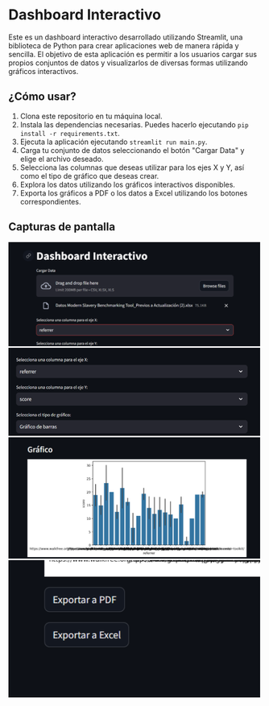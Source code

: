 # Dashboard Interactivo

Este es un dashboard interactivo desarrollado utilizando Streamlit, una biblioteca de Python para crear aplicaciones web de manera rápida y sencilla. El objetivo de esta aplicación es permitir a los usuarios cargar sus propios conjuntos de datos y visualizarlos de diversas formas utilizando gráficos interactivos.

## ¿Cómo usar?

1. Clona este repositorio en tu máquina local.
2. Instala las dependencias necesarias. Puedes hacerlo ejecutando `pip install -r requirements.txt`.
3. Ejecuta la aplicación ejecutando `streamlit run main.py`.
4. Carga tu conjunto de datos seleccionando el botón "Cargar Data" y elige el archivo deseado.
5. Selecciona las columnas que deseas utilizar para los ejes X y Y, así como el tipo de gráfico que deseas crear.
6. Explora los datos utilizando los gráficos interactivos disponibles.
7. Exporta los gráficos a PDF o los datos a Excel utilizando los botones correspondientes.

## Capturas de pantalla
<img src="capturas/dayanara.png" width="500">

<img src="capturas/dayanara2.png" width="500">

<img src="capturas/dayanara3.png" width="500">

<img src="capturas/dayanara4.png" width="500">

